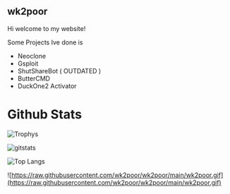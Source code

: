 ## wk2poor

Hi welcome to my website!

Some Projects Ive done is 

- Neoclone
- Gsploit
- ShutShareBot ( OUTDATED ) 
- ButterCMD
- DuckOne2 Activator

# Github Stats
![Trophys](https://github-profile-trophy.vercel.app/?username=wk2poor&theme=highcontrast)


![gitstats](https://github-readme-stats.vercel.app/api?username=wk2poor&show_icons=true&theme=highcontrast)


![Top Langs](https://github-readme-stats.vercel.app/api/top-langs/?username=wk2poor&show_icons=true&theme=highcontrast)


![https://raw.githubusercontent.com/wk2poor/wk2poor/main/wk2poor.gif](https://raw.githubusercontent.com/wk2poor/wk2poor/main/wk2poor.gif)



